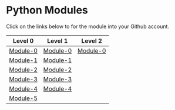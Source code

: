# Python Modules

Click on the links below to for the module into your Github account. 

| Level 0 | Level 1 | Level 2 |
| --- | --- | --- |
| [Module-0](https://github.com/league-python/Level0-Module0/fork) | [Module-0](https://github.com/league-python/Level1-Module0/fork) | [Module-0](https://github.com/league-python/Level2-Module0/fork) |
| [Module-1](https://github.com/league-python/Level0-Module1/fork) | [Module-1](https://github.com/league-python/Level1-Module1/fork) |  |
| [Module-2](https://github.com/league-python/Level0-Module2/fork) | [Module-2](https://github.com/league-python/Level1-Module2/fork) |  |
| [Module-3](https://github.com/league-python/Level0-Module3/fork) | [Module-3](https://github.com/league-python/Level1-Module3/fork) |  |
| [Module-4](https://github.com/league-python/Level0-Module4/fork) | [Module-4](https://github.com/league-python/Level1-Module4/fork) |  |
| [Module-5](https://github.com/league-python/Level0-Module5/fork) |  |  |
